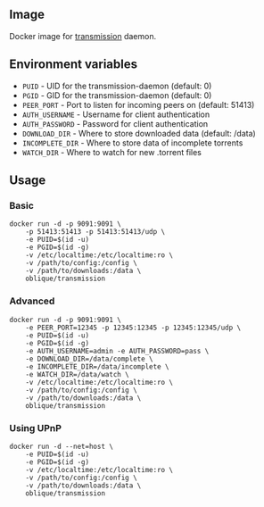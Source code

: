 ## Image

Docker image for [transmission](https://www.transmissionbt.com/) daemon.

## Environment variables

* `PUID` - UID for the transmission-daemon (default: 0)
* `PGID` - GID for the transmission-daemon (default: 0)
* `PEER_PORT` - Port to listen for incoming peers on (default: 51413)
* `AUTH_USERNAME` - Username for client authentication
* `AUTH_PASSWORD` - Password for client authentication
* `DOWNLOAD_DIR` - Where to store downloaded data (default: /data)
* `INCOMPLETE_DIR` - Where to store data of incomplete torrents
* `WATCH_DIR` - Where to watch for new .torrent files

## Usage

### Basic

```
docker run -d -p 9091:9091 \
    -p 51413:51413 -p 51413:51413/udp \
    -e PUID=$(id -u)
    -e PGID=$(id -g)
    -v /etc/localtime:/etc/localtime:ro \
    -v /path/to/config:/config \
    -v /path/to/downloads:/data \
    oblique/transmission
```

### Advanced

```
docker run -d -p 9091:9091 \
    -e PEER_PORT=12345 -p 12345:12345 -p 12345:12345/udp \
    -e PUID=$(id -u)
    -e PGID=$(id -g)
    -e AUTH_USERNAME=admin -e AUTH_PASSWORD=pass \
    -e DOWNLOAD_DIR=/data/complete \
    -e INCOMPLETE_DIR=/data/incomplete \
    -e WATCH_DIR=/data/watch \
    -v /etc/localtime:/etc/localtime:ro \
    -v /path/to/config:/config \
    -v /path/to/downloads:/data \
    oblique/transmission
```

### Using UPnP

```
docker run -d --net=host \
    -e PUID=$(id -u)
    -e PGID=$(id -g)
    -v /etc/localtime:/etc/localtime:ro \
    -v /path/to/config:/config \
    -v /path/to/downloads:/data \
    oblique/transmission
```
